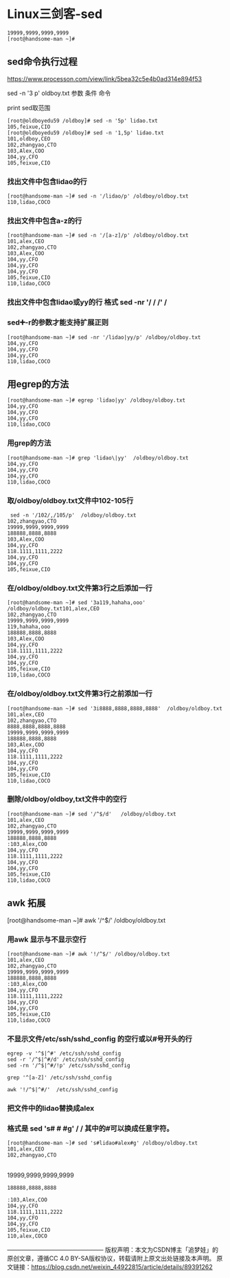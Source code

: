 # Linux三剑客-sed

    19999,9999,9999,9999
    [root@handsome-man ~]# 

## sed命令执行过程

https://www.processon.com/view/link/5bea32c5e4b0ad314e894f53

sed -n '3 p' oldboy.txt
参数 条件 命令

print
sed取范围

    [root@oldboyedu59 /oldboy]# sed -n '5p' lidao.txt
    105,feixue,CIO
    [root@oldboyedu59 /oldboy]# sed -n '1,5p' lidao.txt
    101,oldboy,CEO
    102,zhangyao,CTO
    103,Alex,COO
    104,yy,CFO
    105,feixue,CIO

### 找出文件中包含lidao的行

    [root@handsome-man ~]# sed -n '/lidao/p' /oldboy/oldboy.txt
    110,lidao,COCO

### 找出文件中包含a-z的行

    [root@handsome-man ~]# sed -n '/[a-z]/p' /oldboy/oldboy.txt
    101,alex,CEO
    102,zhangyao,CTO
    103,Alex,COO
    104,yy,CFO
    104,yy,CFO
    104,yy,CFO
    105,feixue,CIO
    110,lidao,COCO

### 找出文件中包含lidao或yy的行 格式 sed -nr '/ / /' /

### sed➕-r的参数才能支持扩展正则

    [root@handsome-man ~]# sed -nr '/lidao|yy/p' /oldboy/oldboy.txt
    104,yy,CFO
    104,yy,CFO
    104,yy,CFO
    110,lidao,COCO

## 用egrep的方法

    [root@handsome-man ~]# egrep 'lidao|yy' /oldboy/oldboy.txt
    104,yy,CFO
    104,yy,CFO
    104,yy,CFO
    110,lidao,COCO

### 用grep的方法

    [root@handsome-man ~]# grep 'lidao\|yy'  /oldboy/oldboy.txt
    104,yy,CFO
    104,yy,CFO
    104,yy,CFO
    110,lidao,COCO

### 取/oldboy/oldboy.txt文件中102-105行

     sed -n '/102/,/105/p'  /oldboy/oldboy.txt
    102,zhangyao,CTO
    19999,9999,9999,9999
    188888,8888,8888
    103,Alex,COO
    104,yy,CFO
    118.1111,1111,2222
    104,yy,CFO
    104,yy,CFO
    105,feixue,CIO

### 在/oldboy/oldboy.txt文件第3行之后添加一行

    [root@handsome-man ~]# sed '3a119,hahaha,ooo'  /oldboy/oldboy.txt101,alex,CEO
    102,zhangyao,CTO
    19999,9999,9999,9999
    119,hahaha,ooo
    188888,8888,8888
    103,Alex,COO
    104,yy,CFO
    118.1111,1111,2222
    104,yy,CFO
    104,yy,CFO
    105,feixue,CIO
    110,lidao,COCO 

### 在/oldboy/oldboy.txt文件第3行之前添加一行

    [root@handsome-man ~]# sed '3i8888,8888,8888,8888'  /oldboy/oldboy.txt
    101,alex,CEO
    102,zhangyao,CTO
    8888,8888,8888,8888
    19999,9999,9999,9999
    188888,8888,8888
    103,Alex,COO
    104,yy,CFO
    118.1111,1111,2222
    104,yy,CFO
    104,yy,CFO
    105,feixue,CIO
    110,lidao,COCO

### 删除/oldboy/oldboy,txt文件中的空行

    [root@handsome-man ~]# sed '/^$/d'   /oldboy/oldboy.txt
    101,alex,CEO
    102,zhangyao,CTO
    19999,9999,9999,9999
    188888,8888,8888
    :103,Alex,COO
    104,yy,CFO
    118.1111,1111,2222
    104,yy,CFO
    104,yy,CFO
    105,feixue,CIO
    110,lidao,COCO

## awk 拓展

[root@handsome-man ~]# awk '/^$/' /oldboy/oldboy.txt

### 用awk 显示与不显示空行

    [root@handsome-man ~]# awk '!/^$/' /oldboy/oldboy.txt       
    101,alex,CEO
    102,zhangyao,CTO
    19999,9999,9999,9999
    188888,8888,8888
    :103,Alex,COO
    104,yy,CFO
    118.1111,1111,2222
    104,yy,CFO
    104,yy,CFO
    105,feixue,CIO
    110,lidao,COCO

### 不显示文件/etc/ssh/sshd_config 的空行或以#号开头的行

    egrep -v '^$|^#' /etc/ssh/sshd_config 
    sed -r '/^$|^#/d' /etc/ssh/sshd_config
    sed -rn '/^$|^#/!p' /etc/ssh/sshd_config
     
    grep '^[a-Z]' /etc/ssh/sshd_config
     
    awk '!/^$|^#/'  /etc/ssh/sshd_config

### 把文件中的lidao替换成alex

### 格式是 sed 's# # #g' / / 其中的#可以换成任意字符。

    [root@handsome-man ~]# sed 's#lidao#alex#g' /oldboy/oldboy.txt
    101,alex,CEO
    102,zhangyao,CTO


​     
    19999,9999,9999,9999
     
    188888,8888,8888
     
    :103,Alex,COO
    104,yy,CFO
    118.1111,1111,2222
    104,yy,CFO
    104,yy,CFO
    105,feixue,CIO
    110,alex,COCO
————————————————
版权声明：本文为CSDN博主「追梦娃」的原创文章，遵循CC 4.0 BY-SA版权协议，转载请附上原文出处链接及本声明。
原文链接：https://blog.csdn.net/weixin_44922815/article/details/89391262